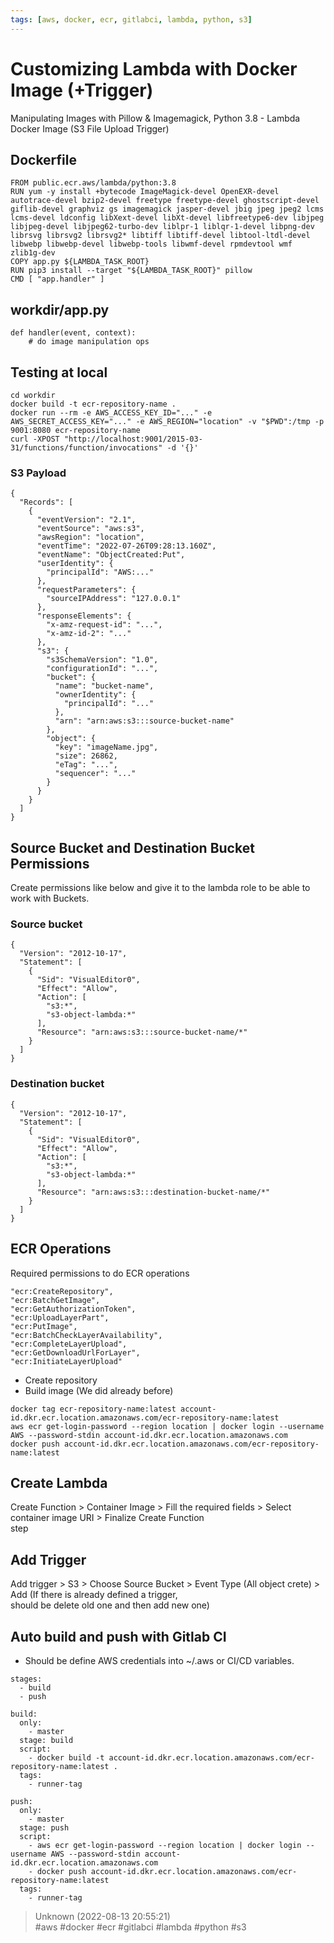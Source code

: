 ```yaml
---
tags: [aws, docker, ecr, gitlabci, lambda, python, s3]
---
```


# Customizing Lambda with Docker Image (+Trigger)

Manipulating Images with Pillow & Imagemagick, Python 3.8 - Lambda Docker Image (S3 File Upload Trigger)

## Dockerfile

```  
FROM public.ecr.aws/lambda/python:3.8  
RUN yum -y install +bytecode ImageMagick-devel OpenEXR-devel autotrace-devel bzip2-devel freetype freetype-devel ghostscript-devel giflib-devel graphviz gs imagemagick jasper-devel jbig jpeg jpeg2 lcms lcms-devel ldconfig libXext-devel libXt-devel libfreetype6-dev libjpeg libjpeg-devel libjpeg62-turbo-dev liblpr-1 liblqr-1-devel libpng-dev librsvg librsvg2 librsvg2* libtiff libtiff-devel libtool-ltdl-devel libwebp libwebp-devel libwebp-tools libwmf-devel rpmdevtool wmf zlib1g-dev  
COPY app.py ${LAMBDA_TASK_ROOT}  
RUN pip3 install --target "${LAMBDA_TASK_ROOT}" pillow  
CMD [ "app.handler" ]  
```

## workdir/app.py

```  
def handler(event, context):  
    # do image manipulation ops  
```

## Testing at local

```  
cd workdir  
docker build -t ecr-repository-name .  
docker run --rm -e AWS_ACCESS_KEY_ID="..." -e AWS_SECRET_ACCESS_KEY="..." -e AWS_REGION="location" -v "$PWD":/tmp -p 9001:8080 ecr-repository-name  
curl -XPOST "http://localhost:9001/2015-03-31/functions/function/invocations" -d '{}'  
```

### S3 Payload

```  
{  
  "Records": [  
    {  
      "eventVersion": "2.1",  
      "eventSource": "aws:s3",  
      "awsRegion": "location",  
      "eventTime": "2022-07-26T09:28:13.160Z",  
      "eventName": "ObjectCreated:Put",  
      "userIdentity": {  
        "principalId": "AWS:..."  
      },  
      "requestParameters": {  
        "sourceIPAddress": "127.0.0.1"  
      },  
      "responseElements": {  
        "x-amz-request-id": "...",  
        "x-amz-id-2": "..."  
      },  
      "s3": {  
        "s3SchemaVersion": "1.0",  
        "configurationId": "...",  
        "bucket": {  
          "name": "bucket-name",  
          "ownerIdentity": {  
            "principalId": "..."  
          },  
          "arn": "arn:aws:s3:::source-bucket-name"  
        },  
        "object": {  
          "key": "imageName.jpg",  
          "size": 26862,  
          "eTag": "...",  
          "sequencer": "..."  
        }  
      }  
    }  
  ]  
}  
```

## Source Bucket and Destination Bucket Permissions

Create permissions like below and give it to the lambda role to be able to work with Buckets.

### Source bucket

```  
{  
  "Version": "2012-10-17",  
  "Statement": [  
    {  
      "Sid": "VisualEditor0",  
      "Effect": "Allow",  
      "Action": [  
        "s3:*",  
        "s3-object-lambda:*"  
      ],  
      "Resource": "arn:aws:s3:::source-bucket-name/*"  
    }  
  ]  
}  
```

### Destination bucket

```  
{  
  "Version": "2012-10-17",  
  "Statement": [  
    {  
      "Sid": "VisualEditor0",  
      "Effect": "Allow",  
      "Action": [  
        "s3:*",  
        "s3-object-lambda:*"  
      ],  
      "Resource": "arn:aws:s3:::destination-bucket-name/*"  
    }  
  ]  
}  
```

## ECR Operations

Required permissions to do ECR operations

```  
"ecr:CreateRepository",  
"ecr:BatchGetImage",  
"ecr:GetAuthorizationToken",  
"ecr:UploadLayerPart",  
"ecr:PutImage",  
"ecr:BatchCheckLayerAvailability",  
"ecr:CompleteLayerUpload",  
"ecr:GetDownloadUrlForLayer",  
"ecr:InitiateLayerUpload"  
```

- Create repository
- Build image (We did already before)

```  
docker tag ecr-repository-name:latest account-id.dkr.ecr.location.amazonaws.com/ecr-repository-name:latest  
aws ecr get-login-password --region location | docker login --username AWS --password-stdin account-id.dkr.ecr.location.amazonaws.com  
docker push account-id.dkr.ecr.location.amazonaws.com/ecr-repository-name:latest  
```

## Create Lambda

Create Function > Container Image > Fill the required fields > Select container image URI > Finalize Create Function  
step

## Add Trigger

Add trigger > S3 > Choose Source Bucket > Event Type (All object crete) > Add (If there is already defined a trigger,  
should be delete old one and then add new one)

## Auto build and push with Gitlab CI

- Should be define AWS credentials into ~/.aws or CI/CD variables.

```  
stages:  
  - build  
  - push

build:  
  only:  
    - master  
  stage: build  
  script:  
    - docker build -t account-id.dkr.ecr.location.amazonaws.com/ecr-repository-name:latest .  
  tags:  
    - runner-tag

push:  
  only:  
    - master  
  stage: push  
  script:  
    - aws ecr get-login-password --region location | docker login --username AWS --password-stdin account-id.dkr.ecr.location.amazonaws.com  
    - docker push account-id.dkr.ecr.location.amazonaws.com/ecr-repository-name:latest  
  tags:  
    - runner-tag  
```  

> Unknown (2022-08-13 20:55:21)  
> #aws #docker #ecr #gitlabci #lambda #python #s3

